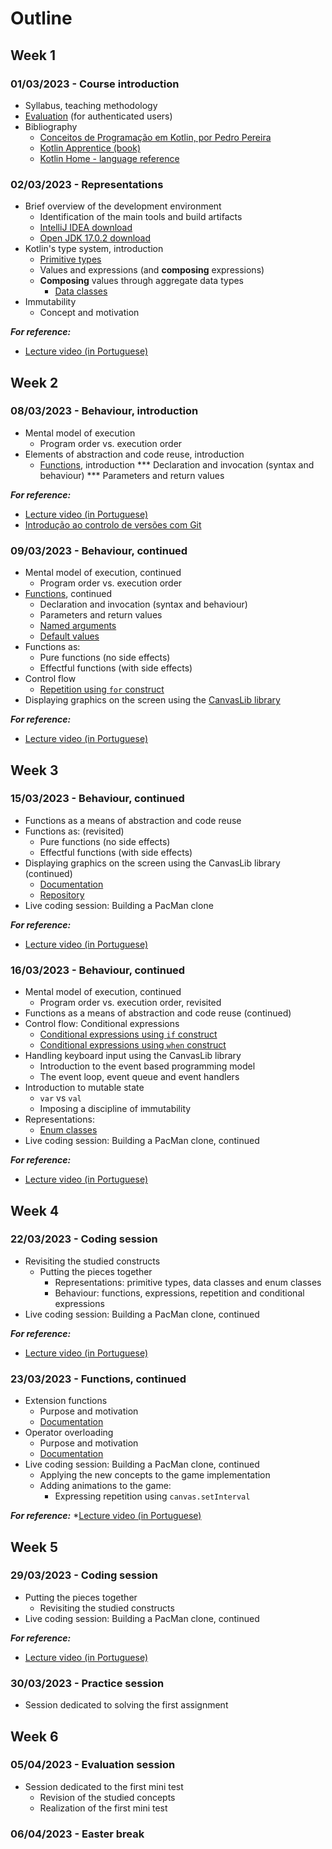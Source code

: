 # Outline

## Week 1
### 01/03/2023 - Course introduction
* Syllabus, teaching methodology 
* [Evaluation](https://2223moodle.isel.pt/mod/page/view.php?id=131603) (for authenticated users)
* Bibliography
  * [Conceitos de Programação em Kotlin, por Pedro Pereira](docs/ProgKotlin-28022023.pdf)
  * [Kotlin Apprentice (book)](https://www.amazon.com/Kotlin-Apprentice-Second-Beginning-Programming/dp/1950325008/ref=sr_1_1)
  * [Kotlin Home - language reference](https://kotlinlang.org/docs/reference/)

### 02/03/2023 - Representations
* Brief overview of the development environment
  * Identification of the main tools and build artifacts
  * [IntelliJ IDEA download](https://www.jetbrains.com/idea/download/)
  * [Open JDK 17.0.2 download](https://jdk.java.net/archive/)
* Kotlin's type system, introduction
  * [Primitive types](https://kotlinlang.org/docs/reference/basic-types.html)
  * Values and expressions (and __composing__ expressions)
  * __Composing__ values through aggregate data types
    * [Data classes](https://kotlinlang.org/docs/reference/data-classes.html)
* Immutability
  * Concept and motivation

***For reference:***
* [Lecture video (in Portuguese)](https://www.youtube.com/watch?v=Z-MliPgm2Bg&list=PL8XxoCaL3dBgtEHFYBQHgXqxquGS945ju&index=1)


## Week 2
### 08/03/2023 - Behaviour, introduction
* Mental model of execution
  * Program order vs. execution order
* Elements of abstraction and code reuse, introduction
  * [Functions](https://kotlinlang.org/docs/functions.html), introduction
    *** Declaration and invocation (syntax and behaviour)
    *** Parameters and return values

***For reference:***
* [Lecture video (in Portuguese)](https://www.youtube.com/watch?v=IkU5mpHrpS4&list=PL8XxoCaL3dBgtEHFYBQHgXqxquGS945ju&index=2)
* [Introdução ao controlo de versões com Git](https://www.youtube.com/watch?v=OiyyszczoGM&list=PL8XxoCaL3dBhHI1E3XKp_QeWQnxKd6U8x&index=2)

### 09/03/2023 - Behaviour, continued
* Mental model of execution, continued
  * Program order vs. execution order
* [Functions](https://kotlinlang.org/docs/functions.html), continued
  * Declaration and invocation (syntax and behaviour)
  * Parameters and return values
  * [Named arguments](https://kotlinlang.org/docs/functions.html#named-arguments)
  * [Default values](https://kotlinlang.org/docs/functions.html#default-arguments)
* Functions as:
  * Pure functions (no side effects)
  * Effectful functions (with side effects)
* Control flow
  * [Repetition using `for` construct](https://kotlinlang.org/docs/control-flow.html#for-loops)
* Displaying graphics on the screen using the [CanvasLib library](docs/CanvasLib102.pdf)

***For reference:***
* [Lecture video (in Portuguese)](https://www.youtube.com/watch?v=zYilGk7XOlk&list=PL8XxoCaL3dBgtEHFYBQHgXqxquGS945ju&index=3)

## Week 3
### 15/03/2023 - Behaviour, continued
* Functions as a means of abstraction and code reuse
* Functions as: (revisited)
  * Pure functions (no side effects)   
  * Effectful functions (with side effects)   
* Displaying graphics on the screen using the CanvasLib library (continued)   
  * [Documentation](docs/CanvasLib102.pdf)   
  * [Repository](https://github.com/CCISEL/CanvasLib)   
* Live coding session: Building a PacMan clone   

***For reference:***
* [Lecture video (in Portuguese)](https://www.youtube.com/watch?v=EAf7so_93ds&list=PL8XxoCaL3dBgtEHFYBQHgXqxquGS945ju&index=4)

### 16/03/2023 - Behaviour, continued
* Mental model of execution, continued   
  * Program order vs. execution order, revisited   
* Functions as a means of abstraction and code reuse (continued)   
* Control flow: Conditional expressions   
  * [Conditional expressions using `if` construct](https://kotlinlang.org/docs/control-flow.html#return-ifs)   
  * [Conditional expressions using `when` construct](https://kotlinlang.org/docs/control-flow.html#return-when)   
* Handling keyboard input using the CanvasLib library   
  * Introduction to the event based programming model   
  * The event loop, event queue and event handlers   
* Introduction to mutable state
  * `var` vs `val`
  * Imposing a discipline of immutability
* Representations:
  * [Enum classes](https://kotlinlang.org/docs/enum-classes.html)
* Live coding session: Building a PacMan clone, continued

***For reference:***
* [Lecture video (in Portuguese)](https://www.youtube.com/watch?v=IjR5Jc7lIAo&list=PL8XxoCaL3dBgtEHFYBQHgXqxquGS945ju&index=5)

## Week 4
### 22/03/2023 - Coding session
* Revisiting the studied constructs
  * Putting the pieces together
    * Representations: primitive types, data classes and enum classes
    * Behaviour: functions, expressions, repetition and conditional expressions
* Live coding session: Building a PacMan clone, continued

***For reference:***
* [Lecture video (in Portuguese)](https://www.youtube.com/watch?v=55o8uSro8Wc&list=PL8XxoCaL3dBgtEHFYBQHgXqxquGS945ju&index=6)

### 23/03/2023 - Functions, continued
* Extension functions
  * Purpose and motivation
  * [Documentation](https://kotlinlang.org/docs/extensions.html)
* Operator overloading
  * Purpose and motivation
  * [Documentation](https://kotlinlang.org/docs/operator-overloading.html)
* Live coding session: Building a PacMan clone, continued
  * Applying the new concepts to the game implementation
  * Adding animations to the game:
    * Expressing repetition using `canvas.setInterval`

***For reference:***
*[Lecture video (in Portuguese)](https://www.youtube.com/watch?v=FoVXnj7i3TQ&list=PL8XxoCaL3dBgtEHFYBQHgXqxquGS945ju&index=7)
  
## Week 5
### 29/03/2023 - Coding session
* Putting the pieces together
  * Revisiting the studied constructs
* Live coding session: Building a PacMan clone, continued

***For reference:***
* [Lecture video (in Portuguese)](https://www.youtube.com/watch?v=O5O14nazqng&list=PL8XxoCaL3dBgtEHFYBQHgXqxquGS945ju&index=8)

### 30/03/2023 - Practice session
* Session dedicated to solving the first assignment

## Week 6
### 05/04/2023 - Evaluation session
* Session dedicated to the first mini test
  * Revision of the studied concepts
  * Realization of the first mini test

### 06/04/2023 - Easter break

